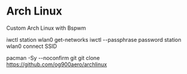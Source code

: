 # Arch Linux
Custom Arch Linux with Bspwm

iwctl station wlan0 get-networks
iwctl --passphrase password station wlan0 connect SSID

pacman -Sy --noconfirm git
git clone https://github.com/og900aero/archlinux
